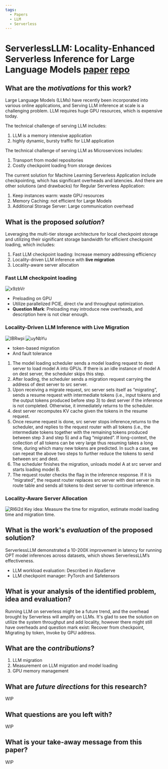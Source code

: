 ```yaml
---
tags:
  - Papers
  - LLM
  - Serverless
---
```

# ServerlessLLM: Locality-Enhanced Serverless Inference for Large Language Models [paper](https://arxiv.org/abs/2401.14351) [repo](https://github.com/ServerlessLLM/ServerlessLLM)
##  What are the _motivations_ for this work?
Large Language Models (LLMs) have recently been incorporated into various online applications, and Serving LLM inference at scale is a challenging problem. LLM requires huge GPU resources, which is expensive today.

The technical challenge of serving LLM includes:
1. LLM is a memory intensive application
2. highly dynamic, bursty traffic for LLM application

The technical challenge of serving LLM as Microservices includes:
1. Transport from model repositories
2. Costly checkpoint loading from storage devices

The current solution for Machine Learning Serverless Application include checkpointing, which has significant overheads and latencies. And there are other solutions (and drawbacks) for Regular Serverless Application:
1. Keep instances warm: waste GPU resources
2. Memory Caching: not efficient for Large Models
3. Additional  Storage Server: Large communication overhead

## **What is the proposed _solution_?**
Leveraging the multi-tier storage architecture for local checkpoint storage and utilizing their significant storage bandwidth for efficient checkpoint loading, which includes:
1. Fast LLM checkpoint loading: Increase memory addressing efficiency
2. Locality-driven LLM inference with **live migration**
3. Locality-aware server allocation
### Fast LLM checkpoint loading

![x9zbVr](https://webresources.aaaab3n.moe/uPic/x9zbVr.png)

- Preloading on GPU
- Utilize parallelized PCIE, direct r/w and throughput optimization.
- **Question Mark**: Preloading may introduce new overheads, and description here is not clear enough.
### Locality-Driven LLM Inference with Live Migration
![IBRwpi](https://webresources.aaaab3n.moe/uPic/IBRwpi.png)
![uyNbYu](https://webresources.aaaab3n.moe/uPic/uyNbYu.png)
- token-based migration
- And fault tolerance

 1. The model loading scheduler sends a model loading request to dest server to load model A into GPUs. If there is an idle instance of model A on dest server, the scheduler skips this step. 
 2. After loading, the scheduler sends a migration request carrying the address of dest server to src server. 
 3. Upon receiving a migrate request, src server sets itself as “migrating”, sends a resume request with intermediate tokens (i.e., input tokens and the output tokens produced before step 3) to dest server if the inference is not completed. Otherwise, it immediately returns to the scheduler. 
 4. dest server recomputes KV cache given the tokens in the resume request. 
 5. Once resume request is done, src server stops inference,returns to the scheduler, and replies to the request router with all tokens (i.e., the intermediate tokens together with the remaining tokens produced between step 3 and step 5) and a flag “migrated”. If long-context, the collection of all tokens can be very large thus resuming takes a long time, during which many new tokens are predicted. In such a case, we can repeat the above two steps to further reduce the tokens to send between src and dest. 
 6. The scheduler finishes the migration, unloads model A at src server and starts loading model B. 
 7. The request router checks the flag in the inference response. If it is “migrated”, the request router replaces src server with dest server in its route table and sends all tokens to dest server to continue inference.
### Locality-Aware Server Allocation
![Rl6i2d](https://webresources.aaaab3n.moe/uPic/Rl6i2d.png)
Key idea: Measure the time for migration, estimate model loading time and migration time.
## **What is the work's _evaluation_ of the proposed solution?**
ServerlessLLM demonstrated a 10-200X improvement in latency for running OPT model inferences across datasets, which shows ServerlessLLM’s effectiveness.

- LLM workload evaluation: Described in AlpaServe
- LLM checkpoint manager: PyTorch and Safetensors

## **What is your analysis of the identified problem, idea and evaluation?**

Running LLM on serverless might be a future trend, and the overhead brought by Serverless will amplify on LLMs. It's glad to see the solution on utilize the system throughput and add locality, however there might still have overheads and question mark exist: Recover from checkpoint, Migrating by token, Invoke by GPU address.

## **What are the _contributions_?**
1. LLM migration
2. Measurement on LLM migration and model loading
3. GPU memory management

## **What are _future directions_ for this research?**
WIP

## **What questions are you left with?**
WIP

## **What is your take-away message from this paper?**
WIP